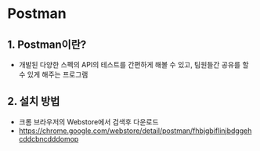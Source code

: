 # Postman

## 1. Postman이란?
- 개발된 다양한 스펙의 API의 테스트를 간편하게 해볼 수 있고, 팀원들간 공유를 할 수 있게 해주는 프로그램

## 2. 설치 방법
- 크롬 브라우저의 Webstore에서 검색후 다운로드
- https://chrome.google.com/webstore/detail/postman/fhbjgbiflinjbdggehcddcbncdddomop

